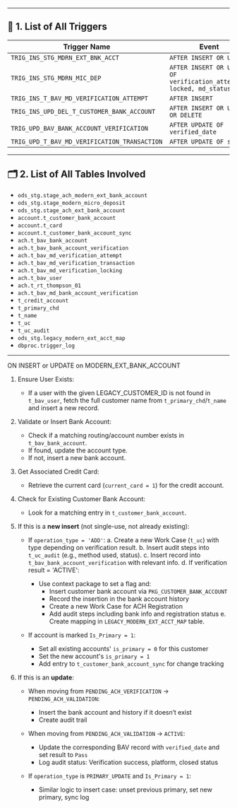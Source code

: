 

---

## 📌 1. List of All Triggers

| Trigger Name                                 | Event                                                                | Table                                       |
| -------------------------------------------- | -------------------------------------------------------------------- | ------------------------------------------- |
| `TRIG_INS_STG_MDRN_EXT_BNK_ACCT`             | `AFTER INSERT OR UPDATE`                                             | `ods_stg.stage_ach_modern_ext_bank_account` |
| `TRIG_INS_STG_MDRN_MIC_DEP`                  | `AFTER INSERT OR UPDATE OF verification_attempts, locked, md_status` | `ods_stg.stage_modern_micro_deposit`        |
| `TRIG_INS_T_BAV_MD_VERIFICATION_ATTEMPT`     | `AFTER INSERT`                                                       | `ach.t_bav_md_verification_attempt`         |
| `TRIG_INS_UPD_DEL_T_CUSTOMER_BANK_ACCOUNT`   | `AFTER INSERT OR UPDATE OR DELETE`                                   | `account.t_customer_bank_account`           |
| `TRIG_UPD_BAV_BANK_ACCOUNT_VERIFICATION`     | `AFTER UPDATE OF verified_date`                                      | `ach.t_bav_bank_account_verification`       |
| `TRIG_UPD_T_BAV_MD_VERIFICATION_TRANSACTION` | `AFTER UPDATE OF status`                                             | `ach.t_bav_md_verification_transaction`     |

---

## 🗂️ 2. List of All Tables Involved

* `ods_stg.stage_ach_modern_ext_bank_account`
* `ods_stg.stage_modern_micro_deposit`
* `ods_stg.stage_ach_ext_bank_account`
* `account.t_customer_bank_account`
* `account.t_card`
* `account.t_customer_bank_account_sync`
* `ach.t_bav_bank_account`
* `ach.t_bav_bank_account_verification`
* `ach.t_bav_md_verification_attempt`
* `ach.t_bav_md_verification_transaction`
* `ach.t_bav_md_verification_locking`
* `ach.t_bav_user`
* `ach.t_rt_thompson_01`
* `ach.t_bav_md_bank_account_verification`
* `t_credit_account`
* `t_primary_chd`
* `t_name`
* `t_uc`
* `t_uc_audit`
* `ods_stg.legacy_modern_ext_acct_map`
* `dbproc.trigger_log`

---

ON INSERT or UPDATE on MODERN_EXT_BANK_ACCOUNT

  1. Ensure User Exists:
     - If a user with the given LEGACY_CUSTOMER_ID is not found in `t_bav_user`,
       fetch the full customer name from `t_primary_chd`/`t_name` and insert a new record.

  2. Validate or Insert Bank Account:
     - Check if a matching routing/account number exists in `t_bav_bank_account`.
     - If found, update the account type.
     - If not, insert a new bank account.

  3. Get Associated Credit Card:
     - Retrieve the current card (`current_card = 1`) for the credit account.

  4. Check for Existing Customer Bank Account:
     - Look for a matching entry in `t_customer_bank_account`.

  5. If this is a **new insert** (not single-use, not already existing):
     - If `operation_type = 'ADD'`:
       a. Create a new Work Case (`t_uc`) with type depending on verification result.
       b. Insert audit steps into `t_uc_audit` (e.g., method used, status).
       c. Insert record into `t_bav_bank_account_verification` with relevant info.
       d. If verification result = 'ACTIVE':
          - Use context package to set a flag and:
            - Insert customer bank account via `PKG_CUSTOMER_BANK_ACCOUNT`
            - Record the insertion in the bank account history
            - Create a new Work Case for ACH Registration
            - Add audit steps including bank info and registration status
       e. Create mapping in `LEGACY_MODERN_EXT_ACCT_MAP` table.

     - If account is marked `Is_Primary = 1`:
       - Set all existing accounts' `is_primary = 0` for this customer
       - Set the new account's `is_primary = 1`
       - Add entry to `t_customer_bank_account_sync` for change tracking

  6. If this is an **update**:
     - When moving from `PENDING_ACH_VERIFICATION` → `PENDING_ACH_VALIDATION`:
       - Insert the bank account and history if it doesn’t exist
       - Create audit trail

     - When moving from `PENDING_ACH_VALIDATION` → `ACTIVE`:
       - Update the corresponding BAV record with `verified_date` and set result to `Pass`
       - Log audit status: Verification success, platform, closed status

     - If `operation_type` is `PRIMARY_UPDATE` and `Is_Primary = 1`:
       - Similar logic to insert case: unset previous primary, set new primary, sync log


